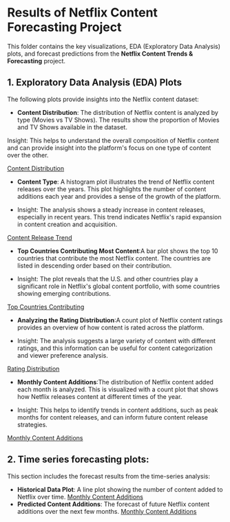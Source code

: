 # Results of Netflix Content Forecasting Project

This folder contains the key visualizations, EDA (Exploratory Data Analysis) plots, and forecast predictions from the **Netflix Content Trends & Forecasting** project.

## 1. **Exploratory Data Analysis (EDA) Plots**

The following plots provide insights into the Netflix content dataset:

- **Content Distribution**: The distribution of Netflix content is analyzed by type (Movies vs TV Shows). The results show the proportion of Movies and TV Shows available in the dataset. 

Insight: This helps to understand the overall composition of Netflix content and can provide insight into the platform's focus on one type of content over the other.

[Content Distribution](path_to_image.png) 

- **Content Type**: A histogram plot illustrates the trend of Netflix content releases over the years. This plot highlights the number of content additions each year and provides a sense of the growth of the platform.

- Insight: The analysis shows a steady increase in content releases, especially in recent years. This trend indicates Netflix's rapid expansion in content creation and acquisition.

[Content Release Trend](path_to_image.png)

- **Top Countries Contributing Most Content**:A bar plot shows the top 10 countries that contribute the most Netflix content. The countries are listed in descending order based on their contribution.

- Insight: The plot reveals that the U.S. and other countries play a significant role in Netflix's global content portfolio, with some countries showing emerging contributions.

[Top Countries Contributing](path_to_image.png)

- **Analyzing the Rating Distribution**:A count plot of Netflix content ratings provides an overview of how content is rated across the platform.

- Insight: The analysis suggests a large variety of content with different ratings, and this information can be useful for content categorization and viewer preference analysis.

[Rating Distribution](path_to_image.png)

- **Monthly Content Additions**:The distribution of Netflix content added each month is analyzed. This is visualized with a count plot that shows how Netflix releases content at different times of the year.

- Insight: This helps to identify trends in content additions, such as peak months for content releases, and can inform future content release strategies.

[Monthly Content Additions](path_to_image.png)

## 2. **Time series forecasting plots**: 
This section includes the forecast results from the time-series analysis:

- **Historical Data Plot**: A line plot showing the number of content added to Netflix over time.
[Monthly Content Additions](path_to_image.png)
- **Predicted Content Additions**: The forecast of future Netflix content additions over the next few months.
[Monthly Content Additions](path_to_image.png)
